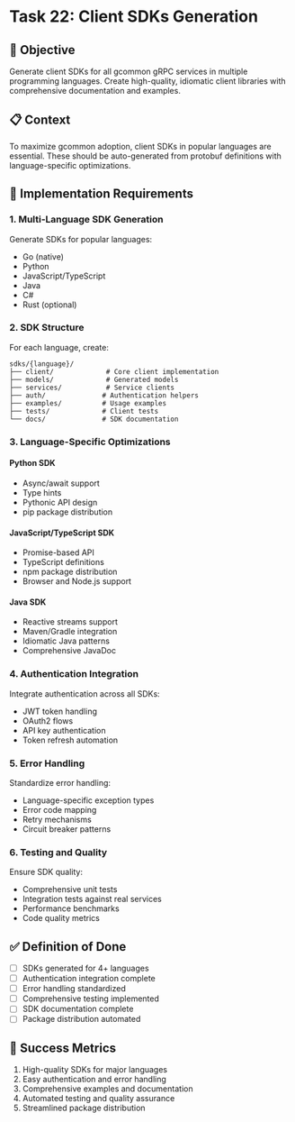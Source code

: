 <!-- file: tasks/22-client-sdks-generation.md -->
<!-- version: 1.0.0 -->
<!-- guid: x2y2z2a2-v2w2-5x5y-9t9u-234567890vwx -->

# Task 22: Client SDKs Generation

## 🎯 Objective

Generate client SDKs for all gcommon gRPC services in multiple programming languages. Create high-quality, idiomatic client libraries with comprehensive documentation and examples.

## 📋 Context

To maximize gcommon adoption, client SDKs in popular languages are essential. These should be auto-generated from protobuf definitions with language-specific optimizations.

## 🔧 Implementation Requirements

### 1. Multi-Language SDK Generation

Generate SDKs for popular languages:

- Go (native)
- Python
- JavaScript/TypeScript
- Java
- C#
- Rust (optional)

### 2. SDK Structure

For each language, create:

```text
sdks/{language}/
├── client/             # Core client implementation
├── models/             # Generated models
├── services/           # Service clients
├── auth/              # Authentication helpers
├── examples/          # Usage examples
├── tests/             # Client tests
└── docs/              # SDK documentation
```

### 3. Language-Specific Optimizations

#### Python SDK
- Async/await support
- Type hints
- Pythonic API design
- pip package distribution

#### JavaScript/TypeScript SDK
- Promise-based API
- TypeScript definitions
- npm package distribution
- Browser and Node.js support

#### Java SDK
- Reactive streams support
- Maven/Gradle integration
- Idiomatic Java patterns
- Comprehensive JavaDoc

### 4. Authentication Integration

Integrate authentication across all SDKs:

- JWT token handling
- OAuth2 flows
- API key authentication
- Token refresh automation

### 5. Error Handling

Standardize error handling:

- Language-specific exception types
- Error code mapping
- Retry mechanisms
- Circuit breaker patterns

### 6. Testing and Quality

Ensure SDK quality:

- Comprehensive unit tests
- Integration tests against real services
- Performance benchmarks
- Code quality metrics

## ✅ Definition of Done

- [ ] SDKs generated for 4+ languages
- [ ] Authentication integration complete
- [ ] Error handling standardized
- [ ] Comprehensive testing implemented
- [ ] SDK documentation complete
- [ ] Package distribution automated

## 🎯 Success Metrics

1. High-quality SDKs for major languages
2. Easy authentication and error handling
3. Comprehensive examples and documentation
4. Automated testing and quality assurance
5. Streamlined package distribution
